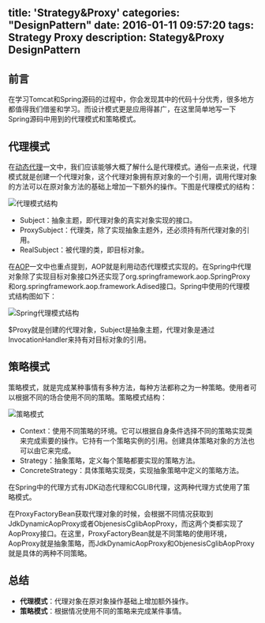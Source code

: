 title: 'Strategy&Proxy'
categories: "DesignPattern"
date: 2016-01-11 09:57:20
tags: Strategy Proxy
description: Stategy&Proxy DesignPattern 
---

## 前言

在学习Tomcat和Spring源码的过程中，你会发现其中的代码十分优秀，很多地方都值得我们借鉴和学习。而设计模式更是应用得甚广，在这里简单地写一下Spring源码中用到的代理模式和策略模式。

## 代理模式

在[动态代理](http://rason.me/2015/10/22/Why-we-need-dynamic-proxy/)一文中，我们应该能够大概了解什么是代理模式。通俗一点来说，代理模式就是创建一个代理对象，这个代理对象拥有原对象的一个引用，调用代理对象的方法可以在原对象方法的基础上增加一下额外的操作。下图是代理模式的结构：

![代理模式结构](/image/designpatternproxy.png)

- Subject：抽象主题，即代理对象的真实对象实现的接口。
- ProxySubject：代理类，除了实现抽象主题外，还必须持有所代理对象的引用。
- RealSubject：被代理的类，即目标对象。

<!-- more -->

在[AOP](http://rason.me/2016/01/08/AOP/)一文中也重点提到，AOP就是利用动态代理模式实现的。在Spring中代理对象除了实现目标对象接口外还实现了org.springframework.aop.SpringProxy和org.springframework.aop.framework.Adised接口。Spring中使用的代理模式结构图如下：

![Spring代理模式结构](/image/designpatternspring-proxy.png)

$Proxy就是创建的代理对象，Subject是抽象主题，代理对象是通过InvocationHandler来持有对目标对象的引用。

## 策略模式

策略模式，就是完成某种事情有多种方法，每种方法都称之为一种策略。使用者可以根据不同的场合使用不同的策略。策略模式结构：

![策略模式](/image/designpatternstrategy.png)

- Context：使用不同策略的环境。它可以根据自身条件选择不同的策略实现类来完成索要的操作。它持有一个策略实例的引用。创建具体策略对象的方法也可以由它来完成。
- Strategy：抽象策略，定义每个策略都要实现的策略方法。
- ConcreteStrategy：具体策略实现类，实现抽象策略中定义的策略方法。

在Spring中的代理方式有JDK动态代理和CGLIB代理，这两种代理方式使用了策略模式。

在ProxyFactoryBean获取代理对象的时候，会根据不同情况获取到JdkDynamicAopProxy或者ObjenesisCglibAopProxy，而这两个类都实现了AopProxy接口。在这里，ProxyFactoryBean就是不同策略的使用环境，AopProxy就是抽象策略，而JdkDynamicAopProxy和ObjenesisCglibAopProxy就是具体的两种不同策略。

## 总结

- **代理模式**：代理对象在原对象操作基础上增加额外操作。
- **策略模式**：根据情况使用不同的策略来完成某件事情。
